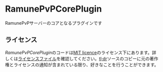 # RamunePvPCorePlugin
RamunePvPサーバーのコアとなるプラグインです

## ライセンス

*RamunePvPCorePlugin*のコードは[MIT licence](https://opensource.org/licenses/MIT)のライセンス下にあります。詳しくは[ライセンスファイル](LICENCE)を確認してください。[tl;dr](https://tldrlegal.com/license/mit-license)ソースのコピーに元の著作権とライセンスの通知が含まれている限り、好きなことを行うことができます。
